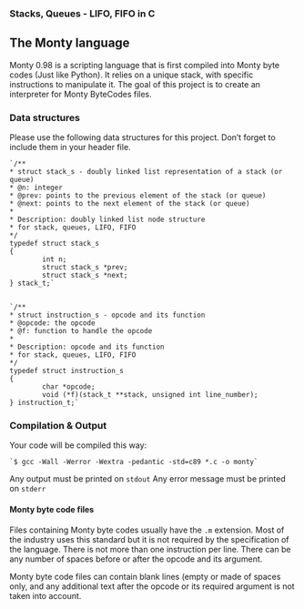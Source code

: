 ### Stacks, Queues - LIFO, FIFO in C

## The Monty language
Monty 0.98 is a scripting language that is first compiled into Monty byte codes (Just like Python). It relies on a unique stack, with specific instructions to manipulate it. The goal of this project is to create an interpreter for Monty ByteCodes files.

### Data structures
Please use the following data structures for this project. Don’t forget to include them in your header file.

    `/**
    * struct stack_s - doubly linked list representation of a stack (or queue)
    * @n: integer
    * @prev: points to the previous element of the stack (or queue)
    * @next: points to the next element of the stack (or queue)
    *
    * Description: doubly linked list node structure
    * for stack, queues, LIFO, FIFO
    */
    typedef struct stack_s
    {
            int n;
            struct stack_s *prev;
            struct stack_s *next;
    } stack_t;`


    `/**
    * struct instruction_s - opcode and its function
    * @opcode: the opcode
    * @f: function to handle the opcode
    *
    * Description: opcode and its function
    * for stack, queues, LIFO, FIFO
    */
    typedef struct instruction_s
    {
            char *opcode;
            void (*f)(stack_t **stack, unsigned int line_number);
    } instruction_t;`


### Compilation & Output
Your code will be compiled this way:

    `$ gcc -Wall -Werror -Wextra -pedantic -std=c89 *.c -o monty`

Any output must be printed on `stdout`
Any error message must be printed on `stderr`

#### Monty byte code files

Files containing Monty byte codes usually have the `.m` extension. Most of the industry uses this standard but it is not required by the specification of the language. There is not more than one instruction per line. There can be any number of spaces before or after the opcode and its argument.

Monty byte code files can contain blank lines (empty or made of spaces only, and any additional text after the opcode or its required argument is not taken into account.